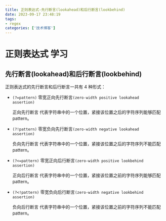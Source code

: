 ```yaml
---
title: 正则表达式-先行断言(lookahead)和后行断言(lookbehind)
date: 2023-09-17 23:48:19
tags:
- regex
categories: ['技术博客']
---
```

# 正则表达式 学习

## 先行断言(lookahead)和后行断言(lookbehind)
正则表达式的先行断言和后行断言一共有 4 种形式：
 
+ `(?=pattern)`  零宽正向先行断言`(zero-width positive lookahead assertion)`

    正向先行断言 代表字符串中的一个位置，紧接该位置之后的字符序列能够匹配 pattern。

+ `(?!pattern)`  零宽负向先行断言`(zero-width negative lookahead assertion)`

    负向先行断言 代表字符串中的一个位置，紧接该位置之后的字符序列不能匹配 pattern。

+ `(?<=pattern)` 零宽正向后行断言`(zero-width positive lookbehind assertion)`

    正向后行断言 代表字符串中的一个位置，紧接该位置之前的字符序列能够匹配 pattern。
+ `(?<!pattern)` 零宽负向后行断言`(zero-width negative lookbehind assertion)`

    负向后行断言 代表字符串中的一个位置，紧接该位置之前的字符序列不能匹配 pattern。